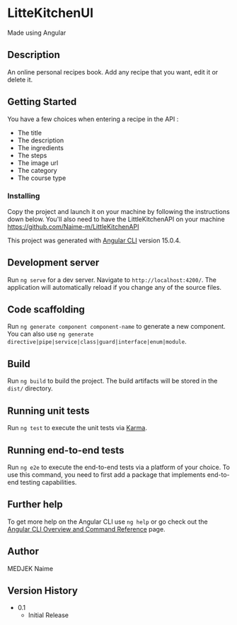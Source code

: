 # LitteKitchenUI 

Made using Angular

## Description

An online personal recipes book. Add any recipe that you want, edit it or delete it.

## Getting Started

You have a few choices when entering a recipe in the API :
- The title 
- The description
- The ingredients
- The steps
- The image url
- The category
- The course type 

### Installing

Copy the project and launch it on your machine by following the instructions down below.
You'll also need to have the LittleKitchenAPI on your machine <https://github.com/Naime-m/LittleKitchenAPI>

This project was generated with [Angular CLI](https://github.com/angular/angular-cli) version 15.0.4.

## Development server

Run `ng serve` for a dev server. Navigate to `http://localhost:4200/`. The application will automatically reload if you change any of the source files.

## Code scaffolding

Run `ng generate component component-name` to generate a new component. You can also use `ng generate directive|pipe|service|class|guard|interface|enum|module`.

## Build

Run `ng build` to build the project. The build artifacts will be stored in the `dist/` directory.

## Running unit tests

Run `ng test` to execute the unit tests via [Karma](https://karma-runner.github.io).

## Running end-to-end tests

Run `ng e2e` to execute the end-to-end tests via a platform of your choice. To use this command, you need to first add a package that implements end-to-end testing capabilities.

## Further help

To get more help on the Angular CLI use `ng help` or go check out the [Angular CLI Overview and Command Reference](https://angular.io/cli) page.

## Author
 
 MEDJEK Naime

## Version History

* 0.1
    * Initial Release

